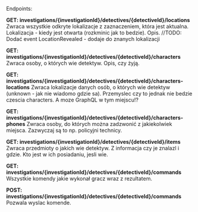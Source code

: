 Endpoints:


**GET: investigations/{investigationId}/detectives/{detectiveId}/locations**
Zwraca wszystkie odkryte lokalizacje z zaznaczeniem, która jest aktualna.
Lokalizacja - kiedy jest otwarta (rozkminic jak to bedzie).
Opis.
//TODO: Dodać event LocationRevealed - dodaje do znanych lokalizacji


**GET: investigations/{investigationId}/detectives/{detectiveId}/characters**
Zwraca osoby, o których wie detektyw. Opis, czy żyją.


**GET: investigations/{investigationId}/detectives/{detectiveId}/characters-locations**
Zwraca lokalizacje danych osób, o których wie detektyw (unknown - jak nie wiadomo gdzie sa).
Przemyslec czy to jednak nie bedzie czescia characters. A moze GraphQL w tym miejscu!?


**GET: investigations/{investigationId}/detectives/{detectiveId}/characters-phones**
Zwraca osoby, do których można zadzwonić z jakiekolwiek miejsca. Zazwyczaj są to np. policyjni technicy.


**GET: investigations/{investigationId}/detectives/{detectiveId}/items**
Zwraca przedmioty o jakich wie detektyw. 
Z informacja czy je znalazl i gdzie.
Kto jest w ich posiadaniu, jesli wie.



**GET: investigations/{investigationId}/detectives/{detectiveId}/commands**
Wszystkie komendy jakie wykonał gracz wraz z rezultatem.


**POST: investigations/{investigationId}/detectives/{detectiveId}/commands**
Pozwala wyslac komende.
